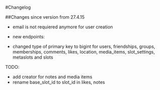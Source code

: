 #Changelog

##Changes since version from 27.4.15
- email is not requiered anymore for user creation

- new endpoints:

- changed type of primary key to bigint for users, friendships, groups,
  memberships, comments, likes, location, media_items, slot_settings,  metaslots and slots

TODO:
- add creator for notes and media items
- rename base_slot_id to slot_id in likes, notes
